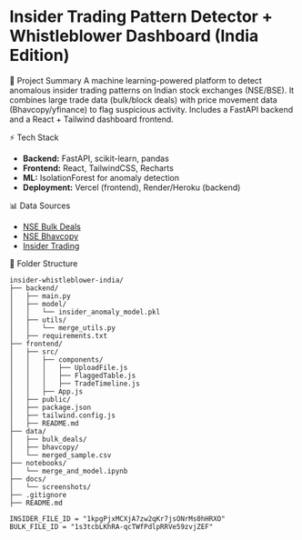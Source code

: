 # Insider Trading Pattern Detector + Whistleblower Dashboard (India Edition)

🚀 Project Summary
A machine learning-powered platform to detect anomalous insider trading patterns on Indian stock exchanges (NSE/BSE). It combines large trade data (bulk/block deals) with price movement data (Bhavcopy/yfinance) to flag suspicious activity. Includes a FastAPI backend and a React + Tailwind dashboard frontend.

⚡ Tech Stack
- **Backend:** FastAPI, scikit-learn, pandas
- **Frontend:** React, TailwindCSS, Recharts
- **ML:** IsolationForest for anomaly detection
- **Deployment:** Vercel (frontend), Render/Heroku (backend)

📊 Data Sources
- [NSE Bulk Deals](https://www.nseindia.com/report-detail/display-bulk-and-block-deals)
- [NSE Bhavcopy](https://www.nseindia.com/all-reports)
- [Insider Trading](https://www.nseindia.com/companies-listing/corporate-filings-insider-trading) 

📁 Folder Structure
```plaintext
insider-whistleblower-india/
├── backend/
│   ├── main.py
│   ├── model/
│   │   └── insider_anomaly_model.pkl
│   ├── utils/
│   │   └── merge_utils.py
│   ├── requirements.txt
├── frontend/
│   ├── src/
│   │   ├── components/
│   │   │   ├── UploadFile.js
│   │   │   ├── FlaggedTable.js
│   │   │   ├── TradeTimeline.js
│   │   ├── App.js
│   ├── public/
│   ├── package.json
│   ├── tailwind.config.js
│   ├── README.md
├── data/
│   ├── bulk_deals/
│   ├── bhavcopy/
│   └── merged_sample.csv
├── notebooks/
│   └── merge_and_model.ipynb
├── docs/
│   └── screenshots/
├── .gitignore
├── README.md

INSIDER_FILE_ID = "1kpgPjxMCXjA7zw2qKr7jsONrMs0hHRXO"
BULK_FILE_ID = "1s3tcbLKhRA-qcTWfPdlpRRVe59zvjZEF"